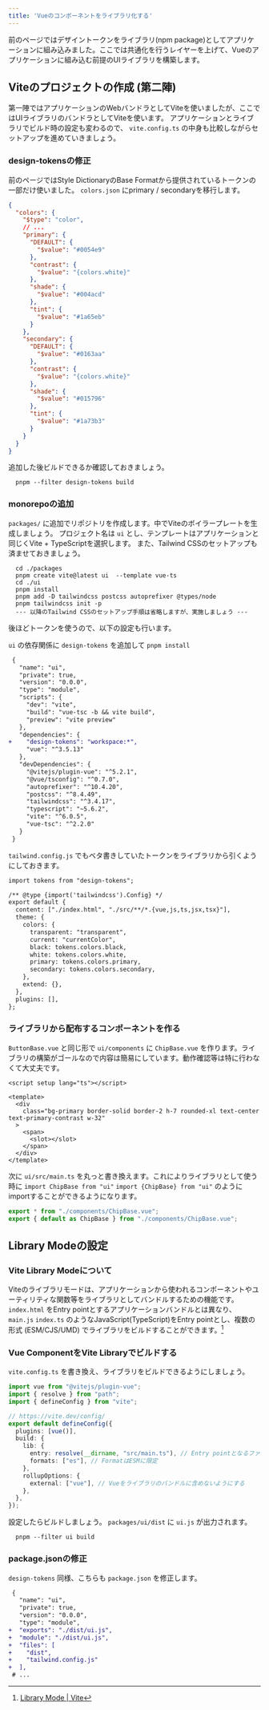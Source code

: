 ```yaml
---
title: 'Vueのコンポーネントをライブラリ化する'
---
```


前のページではデザイントークンをライブラリ(npm package)としてアプリケーションに組み込みました。ここでは共通化を行うレイヤーを上げて、Vueのアプリケーションに組み込む前提のUIライブラリを構築します。

## Viteのプロジェクトの作成 (第二陣)

第一陣ではアプリケーションのWebバンドラとしてViteを使いましたが、ここではUIライブラリのバンドラとしてViteを使います。
アプリケーションとライブラリでビルド時の設定も変わるので、 `vite.config.ts` の中身も比較しながらセットアップを進めていきましょう。

### design-tokensの修正

前のページではStyle DictionaryのBase Formatから提供されているトークンの一部だけ使いました。
`colors.json` にprimary / secondaryを移行します。

```json:packages/design-tokens/tokens/colors.json
{
  "colors": {
    "$type": "color",
    // ...
    "primary": {
      "DEFAULT": {
        "$value": "#0054e9"
      },
      "contrast": {
        "$value": "{colors.white}"
      },
      "shade": {
        "$value": "#004acd"
      },
      "tint": {
        "$value": "#1a65eb"
      }
    },
    "secondary": {
      "DEFAULT": {
        "$value": "#0163aa"
      },
      "contrast": {
        "$value": "{colors.white}"
      },
      "shade": {
        "$value": "#015796"
      },
      "tint": {
        "$value": "#1a73b3"
      }
    }
  }
}
```

追加した後ビルドできるか確認しておきましょう。

```zsh:zsh
  pnpm --filter design-tokens build
```

### monorepoの追加

`packages/` に追加でリポジトリを作成します。中でViteのボイラープレートを生成しましょう。
プロジェクト名は `ui` とし、テンプレートはアプリケーションと同じくVite + TypeScriptを選択します。
また、Tailwind CSSのセットアップも済ませておきましょう。

```zsh:zsh
  cd ./packages
  pnpm create vite@latest ui  --template vue-ts
  cd ./ui
  pnpm install
  pnpm add -D tailwindcss postcss autoprefixer @types/node
  pnpm tailwindcss init -p
  --- 以降のTailwind CSSのセットアップ手順は省略しますが、実施しましょう ---
```

後ほどトークンを使うので、以下の設定も行います。

`ui` の依存関係に `design-tokens` を追加して `pnpm install`

```diff json:packages/ui/package.json
 {
   "name": "ui",
   "private": true,
   "version": "0.0.0",
   "type": "module",
   "scripts": {
     "dev": "vite",
     "build": "vue-tsc -b && vite build",
     "preview": "vite preview"
   },
   "dependencies": {
+    "design-tokens": "workspace:*",
     "vue": "^3.5.13"
   },
   "devDependencies": {
     "@vitejs/plugin-vue": "^5.2.1",
     "@vue/tsconfig": "^0.7.0",
     "autoprefixer": "^10.4.20",
     "postcss": "^8.4.49",
     "tailwindcss": "^3.4.17",
     "typescript": "~5.6.2",
     "vite": "^6.0.5",
     "vue-tsc": "^2.2.0"
   }
 }
```

`tailwind.config.js` でもベタ書きしていたトークンをライブラリから引くようにしておきます。

```diff javascript:packages/ui/tailwind.config.js
import tokens from "design-tokens";

/** @type {import('tailwindcss').Config} */
export default {
  content: ["./index.html", "./src/**/*.{vue,js,ts,jsx,tsx}"],
  theme: {
    colors: {
      transparent: "transparent",
      current: "currentColor",
      black: tokens.colors.black,
      white: tokens.colors.white,
      primary: tokens.colors.primary,
      secondary: tokens.colors.secondary,
    },
    extend: {},
  },
  plugins: [],
};
```

### ライブラリから配布するコンポーネントを作る

`ButtonBase.vue` と同じ形で `ui/components` に `ChipBase.vue` を作ります。ライブラリの構築がゴールなので内容は簡易にしています。動作確認等は特に行わなくて大丈夫です。

```vue:packages/ui/components/ChipBase.vue
<script setup lang="ts"></script>

<template>
  <div
    class="bg-primary border-solid border-2 h-7 rounded-xl text-center text-primary-contrast w-32"
  >
    <span>
      <slot></slot>
    </span>
  </div>
</template>
```

次に `ui/src/main.ts` を丸っと書き換えます。これによりライブラリとして使う時に `import ChipBase from "ui"` `import {ChipBase} from "ui"` のようにimportすることができるようになります。

```typescript:packages/ui/src/main.ts
export * from "./components/ChipBase.vue";
export { default as ChipBase } from "./components/ChipBase.vue";
```

## Library Modeの設定

### Vite Library Modeについて

Viteのライブラリモードは、アプリケーションから使われるコンポーネントやユーティリティな関数等をライブラリとしてバンドルするための機能です。`index.html` をEntry pointとするアプリケーションバンドルとは異なり、 `main.js` `index.ts` のようなJavaScript(TypeScript)をEntry pointとし、複数の形式 (ESM/CJS/UMD) でライブラリをビルドすることができます。[^1]
[^1]: [Library Mode | Vite](https://vite.dev/guide/build#library-mode)

### Vue ComponentをVite Libraryでビルドする

`vite.config.ts` を書き換え、ライブラリをビルドできるようにしましょう。

```typescript:packages/ui/vite.config.ts
import vue from "@vitejs/plugin-vue";
import { resolve } from "path";
import { defineConfig } from "vite";

// https://vite.dev/config/
export default defineConfig({
  plugins: [vue()],
  build: {
    lib: {
      entry: resolve(__dirname, "src/main.ts"), // Entry pointとなるファイルを指定
      formats: ["es"], // FormatはESMに限定
    },
    rollupOptions: {
      external: ["vue"], // Vueをライブラリのバンドルに含めないようにする
    },
  },
});
```

設定したらビルドしましょう。 `packages/ui/dist` に `ui.js` が出力されます。

```zsh:zsh
  pnpm --filter ui build
```

### package.jsonの修正

`design-tokens` 同様、こちらも `package.json` を修正します。

```diff json:packages/ui/package.json
 {
   "name": "ui",
   "private": true,
   "version": "0.0.0",
   "type": "module",
+  "exports": "./dist/ui.js",
+  "module": "./dist/ui.js",
+  "files": [
+    "dist",
+    "tailwind.config.js"
+  ],
 # ...
```
